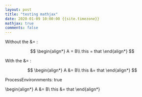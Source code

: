 ```yaml
---
layout: post
title: "testing mathjax"
date: 2020-01-09 10:00:00 {{site.timezone}}
mathjax: true
comments: false
---
```


Without the &= :

$$
\begin{align*}
    A = B\\
    this = that
\end{align*}
$$

With the &= :

$$
\begin{align*}
    A &= B\\
    this &= that
\end{align*}
$$

ProcessEnvironnments: true  

\begin{align*}
    A &= B\\
    this &= that
\end{align*}

